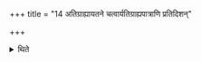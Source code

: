 +++
title = "14 अतिग्राह्यायतने चत्वार्यतिग्राह्यपात्राणि प्रतिदिशन्"

+++

<details><summary>थिते</summary>

अतिग्राह्यायतने चत्वार्यतिग्राह्यपात्राणि प्रतिदिशं निहितानि भवन्ति । मध्ये पञ्चमम् १४
</details>
